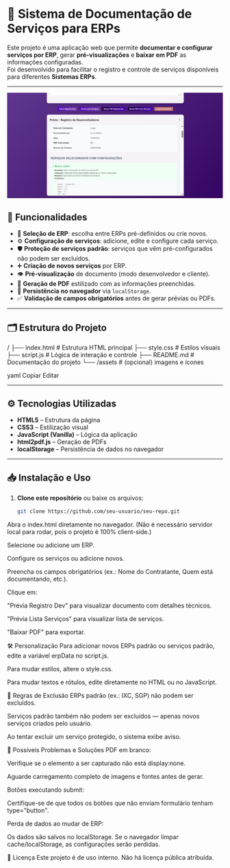 # 📄 Sistema de Documentação de Serviços para ERPs

Este projeto é uma aplicação web que permite **documentar e configurar serviços por ERP**, gerar **pré-visualizações** e **baixar em PDF** as informações configuradas.  
Foi desenvolvido para facilitar o registro e controle de serviços disponíveis para diferentes **Sistemas ERPs**.

---

![Tela inicial do sistema](assets/readme.png)




## 🚀 Funcionalidades

- 📌 **Seleção de ERP**: escolha entre ERPs pré-definidos ou crie novos.
- ⚙️ **Configuração de serviços**: adicione, edite e configure cada serviço.
- 🛡️ **Proteção de serviços padrão**: serviços que vêm pré-configurados não podem ser excluídos.
- ➕ **Criação de novos serviços** por ERP.
- 👁️ **Pré-visualização** de documento (modo desenvolvedor e cliente).
- 📄 **Geração de PDF** estilizado com as informações preenchidas.
- 💾 **Persistência no navegador** via `localStorage`.
- ✅ **Validação de campos obrigatórios** antes de gerar prévias ou PDFs.

---

## 🗂️ Estrutura do Projeto

/
├── index.html # Estrutura HTML principal
├── style.css # Estilos visuais
├── script.js # Lógica de interação e controle
├── README.md # Documentação do projeto
└── /assets # (opcional) imagens e ícones

yaml
Copiar
Editar

---

## ⚙️ Tecnologias Utilizadas

- **HTML5** – Estrutura da página
- **CSS3** – Estilização visual
- **JavaScript (Vanilla)** – Lógica da aplicação
- **html2pdf.js** – Geração de PDFs
- **localStorage** – Persistência de dados no navegador

---

## 📥 Instalação e Uso

1. **Clone este repositório** ou baixe os arquivos:
   ```bash
   git clone https://github.com/seu-usuario/seu-repo.git
Abra o index.html diretamente no navegador.
(Não é necessário servidor local para rodar, pois o projeto é 100% client-side.)

Selecione ou adicione um ERP.

Configure os serviços ou adicione novos.

Preencha os campos obrigatórios (ex.: Nome do Contratante, Quem está documentando, etc.).

Clique em:

"Prévia Registro Dev" para visualizar documento com detalhes técnicos.

"Prévia Lista Serviços" para visualizar lista de serviços.

"Baixar PDF" para exportar.

🛠️ Personalização
Para adicionar novos ERPs padrão ou serviços padrão, edite a variável erpData no script.js.

Para mudar estilos, altere o style.css.

Para mudar textos e rótulos, edite diretamente no HTML ou no JavaScript.

📌 Regras de Exclusão
ERPs padrão (ex.: IXC, SGP) não podem ser excluídos.

Serviços padrão também não podem ser excluídos — apenas novos serviços criados pelo usuário.

Ao tentar excluir um serviço protegido, o sistema exibe aviso.

🐞 Possíveis Problemas e Soluções
PDF em branco:

Verifique se o elemento a ser capturado não está display:none.

Aguarde carregamento completo de imagens e fontes antes de gerar.

Botões executando submit:

Certifique-se de que todos os botões que não enviam formulário tenham type="button".

Perda de dados ao mudar de ERP:

Os dados são salvos no localStorage. Se o navegador limpar cache/localStorage, as configurações serão perdidas.

📄 Licença
Este projeto é de uso interno. Não há licença pública atribuída.